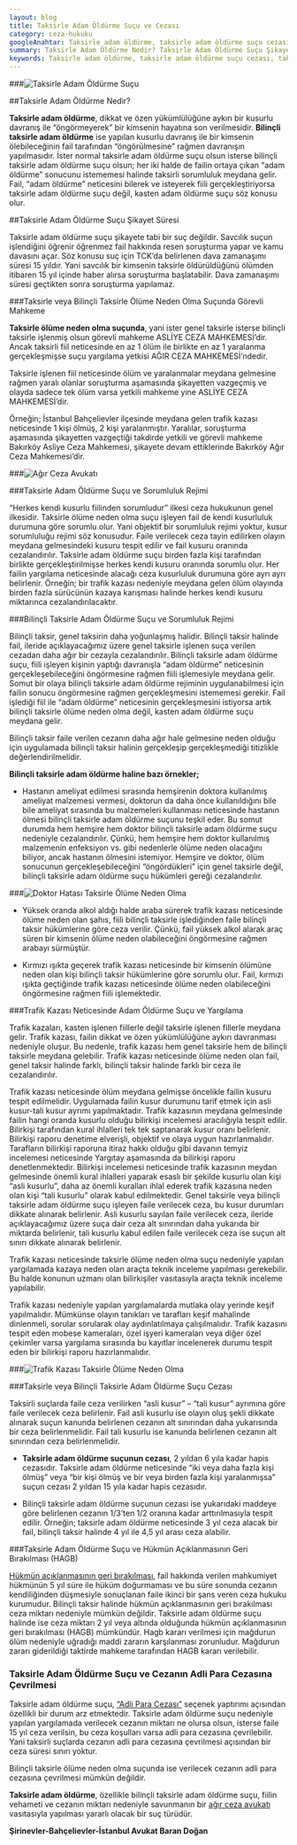 ```yaml
---
layout: blog
title: Taksirle Adam Öldürme Suçu ve Cezası
category: ceza-hukuku
googleAnahtar: Taksirle adam öldürme, taksirle adam öldürme suçu cezası, taksirle ölüme neden olma, bilinçli taksirle adam öldürme suçu, Ağır Ceza avukatı, Bahçelievler Avukat
summary: Taksirle Adam Öldürme Nedir? Taksirle Adam Öldürme Suçu Şikayet Süresi, Doktor Hatası veya Trafik Kazası ile Taksirle Ölüme Neden Olma, Bilinçli Taksirle Ölüme Neden Olma, Taksirle Adam Öldürme Suçu Cezası
keywords: Taksirle adam öldürme, taksirle adam öldürme suçu cezası, taksirle ölüme neden olma, bilinçli taksirle adam öldürme suçu, Ağır Ceza avukatı, avukat, ceza avukatı, ceza avukatları, ağır ceza avukatları, ceza avukatı istanbul, istanbul ağır ceza avukatı, bahçelievler avukat
---
```


###![Taksirle Adam Öldürme Suçu](https://camo.githubusercontent.com/069cade404e2afa6a7f59c3440cc054da77a5995/687474703a2f2f692e68697a6c69726573696d2e636f6d2f584c574f726a2e6a7067 "Taksirle Adam Öldürme")

##Taksirle Adam Öldürme Nedir?

**Taksirle adam öldürme**, dikkat ve özen yükümlülüğüne aykırı bir kusurlu davranış ile “öngörmeyerek” bir kimsenin hayatına son verilmesidir.  **Bilinçli taksirle adam öldürme** ise yapılan  kusurlu davranış ile bir kimsenin ölebileceğinin fail tarafından “öngörülmesine” rağmen davranışın yapılmasıdır.  İster normal taksirle adam öldürme suçu olsun isterse bilinçli taksirle adam öldürme suçu olsun; her iki halde de failin ortaya çıkan “adam öldürme” sonucunu istememesi halinde taksirli sorumluluk meydana gelir. Fail, “adam öldürme”  neticesini bilerek ve isteyerek fiili gerçekleştiriyorsa taksirle adam öldürme suçu değil, kasten adam öldürme suçu söz konusu olur.

##Taksirle Adam Öldürme Suçu Şikayet Süresi


Taksirle adam öldürme suçu şikayete tabi bir suç değildir. Savcılık suçun işlendiğini öğrenir öğrenmez fail hakkında resen soruşturma yapar ve kamu davasını açar. Söz konusu suç için TCK’da belirlenen dava zamanaşımı süresi 15 yıldır. Yani savcılık bir kimsenin taksirle öldürüldüğünü ölümden itibaren 15 yıl içinde haber alırsa soruşturma başlatabilir. Dava zamanaşımı süresi geçtikten sonra soruşturma yapılamaz.

###Taksirle veya Bilinçli Taksirle Ölüme Neden Olma Suçunda Görevli Mahkeme

**Taksirle ölüme neden olma suçunda**, yani ister genel taksirle isterse bilinçli taksirle işlenmiş olsun  görevli mahkeme ASLİYE CEZA MAHKEMESİ’dir. Ancak taksirli fiil neticesinde en az 1 ölüm ile birlikte en az 1 yaralanma gerçekleşmişse suçu yargılama yetkisi AĞIR CEZA MAHKEMESİ’ndedir. 

Taksirle işlenen fiil neticesinde ölüm ve yaralanmalar meydana gelmesine rağmen yaralı olanlar soruşturma aşamasında şikayetten vazgeçmiş ve olayda sadece tek ölüm varsa yetkili mahkeme yine ASLİYE CEZA MAHKEMESİ’dir. 

Örneğin;  İstanbul Bahçelievler ilçesinde meydana gelen trafik kazası neticesinde 1 kişi ölmüş,  2 kişi yaralanmıştır. Yaralılar, soruşturma aşamasında şikayetten vazgeçtiği takdirde yetkili ve görevli mahkeme Bakırköy Asliye Ceza Mahkemesi, şikayete devam ettiklerinde Bakırköy Ağır Ceza Mahkemesi’dir.  


###![Ağır Ceza Avukatı](https://camo.githubusercontent.com/7b0dad6ae5180d719e0326681c93bee8a9e12928/687474703a2f2f692e68697a6c69726573696d2e636f6d2f38446e7042722e6a7067 "Ağır Ceza Avukatı")


###Taksirle Adam Öldürme Suçu ve Sorumluluk Rejimi

“Herkes kendi kusurlu fiilinden sorumludur” ilkesi ceza hukukunun genel ilkesidir. Taksirle ölüme neden olma suçu işleyen fail de kendi kusurluluk durumuna göre sorumlu olur. Yani objektif bir sorumluluk rejimi yoktur, kusur sorumluluğu rejimi söz konusudur. Faile verilecek ceza tayin edilirken olayın meydana gelmesindeki kusuru tespit edilir ve fail kusuru oranında cezalandırılır. 
Taksirle adam öldürme suçu birden fazla kişi tarafından birlikte gerçekleştirilmişse herkes kendi kusuru oranında sorumlu olur. Her failin yargılama neticesinde alacağı ceza kusurluluk durumuna göre ayrı ayrı belirlenir. Örneğin; bir trafik kazası nedeniyle meydana gelen ölüm olayında birden fazla sürücünün kazaya karışması halinde herkes kendi kusuru miktarınca cezalandırılacaktır.

###Bilinçli  Taksirle Adam Öldürme Suçu ve Sorumluluk Rejimi

Bilinçli taksir, genel taksirin daha yoğunlaşmış halidir. Bilinçli taksir halinde fail, ileride açıklayacağımız üzere genel taksirle işlenen suça verilen cezadan daha ağır bir cezayla cezalandırılır. Bilinçli taksirle adam öldürme suçu,  fiili işleyen kişinin yaptığı davranışla “adam öldürme” neticesinin gerçekleşebileceğini öngörmesine rağmen fiili işlemesiyle meydana gelir. Somut bir olaya bilinçli taksirle adam öldürme rejiminin uygulanabilmesi için failin sonucu öngörmesine rağmen gerçekleşmesini istememesi gerekir. Fail  işlediği fiil ile  “adam öldürme”  neticesinin  gerçekleşmesini istiyorsa artık bilinçli taksirle ölüme neden olma değil, kasten adam öldürme suçu meydana gelir.

Bilinçli taksir faile verilen cezanın daha ağır hale gelmesine neden olduğu için uygulamada bilinçli taksir halinin gerçekleşip gerçekleşmediği titizlikle değerlendirilmelidir.

**Bilinçli taksirle adam öldürme haline bazı örnekler;**

* Hastanın ameliyat edilmesi sırasında hemşirenin doktora kullanılmış ameliyat malzemesi vermesi, doktorun da daha önce kullanıldığını bile bile ameliyat sırasında bu malzemeleri kullanması neticesinde hastanın ölmesi bilinçli taksirle adam öldürme suçunu teşkil eder. Bu somut durumda hem hemşire hem doktor bilinçli taksirle adam öldürme suçu nedeniyle cezalandırılır. Çünkü,  hem hemşire hem doktor kullanılmış malzemenin enfeksiyon vs. gibi nedenlerle ölüme neden olacağını biliyor, ancak hastanın ölmesini istemiyor. Hemşire ve doktor,  ölüm sonucunun gerçekleşebileceğini “öngördükleri” için genel taksirle değil, bilinçli taksirle adam öldürme suçu hükümleri gereği cezalandırılır. 

###![Doktor Hatası Taksirle Ölüme Neden Olma](https://camo.githubusercontent.com/a7a67036db3fcf8f82b702dabd9f76a410066ef0/687474703a2f2f692e68697a6c69726573696d2e636f6d2f6d316c766e322e6a7067 "Taksirle Adam Öldürme")

* Yüksek oranda alkol aldığı halde araba sürerek trafik kazası neticesinde ölüme neden olan şahıs,  fiili bilinçli taksirle işlediğinden faile bilinçli taksir hükümlerine göre ceza verilir. Çünkü,  fail yüksek alkol alarak araç süren bir kimsenin ölüme neden olabileceğini öngörmesine rağmen arabayı sürmüştür.

* Kırmızı ışıkta geçerek  trafik kazası neticesinde bir kimsenin ölümüne neden olan kişi bilinçli taksir hükümlerine göre sorumlu olur. Fail, kırmızı ışıkta geçtiğinde trafik kazası neticesinde ölüme neden olabileceğini öngörmesine rağmen fiili işlemektedir.




###Trafik Kazası  Neticesinde Adam Öldürme Suçu  ve Yargılama 

Trafik kazaları, kasten işlenen fiillerle  değil taksirle işlenen fillerle meydana gelir.  Trafik kazası, failin dikkat ve özen yükümlülüğüne aykırı davranması nedeniyle oluşur.  Bu nedenle, trafik kazası hem genel taksirle hem de bilinçli taksirle meydana gelebilir.  Trafik kazası neticesinde ölüme neden olan fail, genel taksir halinde farklı, bilinçli taksir halinde farklı bir ceza ile cezalandırılır. 

Trafik kazası neticesinde ölüm meydana gelmişse öncelikle failin kusuru tespit edilmelidir. Uygulamada failin kusur durumunu tarif etmek için  asli kusur-tali kusur ayrımı yapılmaktadır.  Trafik kazasının meydana gelmesinde failin hangi oranda kusurlu olduğu bilirkişi incelemesi aracılığıyla tespit edilir.  Bilirkişi tarafından kural ihlalleri tek tek saptanarak kusur oranı belirlenir.  Bilirkişi raporu denetime elverişli, objektif ve olaya uygun hazırlanmalıdır. Tarafların bilirkişi raporuna itiraz hakkı olduğu gibi davanın temyiz incelemesi neticesinde Yargıtay aşamasında da bilirkişi raporu denetlenmektedir. Bilirkişi incelemesi  neticesinde trafik kazasının meydan gelmesinde önemli kural ihlalleri yaparak esaslı bir şekilde kusurlu olan kişi “asli kusurlu”,  daha az önemli kuralları ihlal ederek trafik kazasına neden olan kişi “tali kusurlu” olarak kabul edilmektedir. Genel taksirle veya bilinçli taksirle adam öldürme suçu işleyen faile verilecek ceza, bu kusur durumları dikkate alınarak belirlenir. Asli kusurlu sayılan faile verilecek ceza,  ileride açıklayacağımız üzere suça dair ceza alt sınırından daha yukarıda bir miktarda belirlenir, tali kusurlu kabul edilen faile verilecek ceza ise suçun alt sınırı dikkate alınarak belirlenir.

Trafik kazası neticesinde taksirle ölüme neden olma suçu nedeniyle yapılan yargılamada  kazaya neden olan araçta teknik inceleme yapılması gerekebilir. Bu halde konunun uzmanı olan bilirkişiler vasıtasıyla araçta teknik inceleme yapılabilir.

Trafik kazası nedeniyle yapılan yargılamalarda mutlaka olay yerinde keşif yapılmalıdır. Mümkünse olayın tanıkları ve tarafları keşif mahalinde dinlenmeli, sorular sorularak olay aydınlatılmaya çalışılmalıdır. Trafik kazasını tespit eden mobese kameraları, özel işyeri kameraları veya diğer özel çekimler varsa yargılama sırasında bu kayıtlar incelenerek durumu tespit eden bir bilirkişi raporu hazırlanmalıdır.

###![Trafik Kazası Taksirle Ölüme Neden Olma](https://camo.githubusercontent.com/9d6b77135226d09b26cf4e3941245c4d4fa94149/687474703a2f2f692e68697a6c69726573696d2e636f6d2f4f3732516a332e6a7067 "Taksirle Adam Öldürme")


###Taksirle veya Bilinçli Taksirle Adam Öldürme Suçu Cezası

Taksirli suçlarda faile ceza verilirken “asli kusur” – “tali kusur” ayrımına göre faile verilecek ceza belirlenir. Fail asli kusurlu ise  olayın oluş şekli dikkate alınarak suçun kanunda belirlenen cezanın alt sınırından daha yukarısında bir ceza belirlenmelidir. Fail tali kusurlu ise kanunda belirlenen cezanın alt sınırından ceza belirlenmelidir. 


* **Taksirle adam öldürme suçunun cezası**, 2  yıldan 6 yıla kadar hapis cezasıdır.  Taksirle adam öldürme neticesinde  “iki  veya daha fazla kişi ölmüş” veya “bir kişi ölmüş ve bir veya birden fazla kişi yaralanmışsa” suçun cezası 2 yıldan 15 yıla kadar hapis cezasıdır.  

* Bilinçli taksirle adam öldürme suçunun cezası ise yukarıdaki maddeye göre belirlenen cezanın 1/3’ten 1/2 oranına kadar arttırılmasıyla tespit edilir. Örneğin; taksirle adam öldürme neticesinde 3 yıl ceza alacak bir fail, bilinçli taksir halinde 4 yıl ile 4,5 yıl arası ceza alabilir.

###Taksirle Adam Öldürme Suçu ve Hükmün Açıklanmasının Geri Bırakılması (HAGB)

[Hükmün açıklanmasının geri bırakılması](https://barandogan.av.tr/blog/ceza-hukuku/hukmun-aciklanmasinin-geri-birakilmasi.html), fail hakkında verilen mahkumiyet hükmünün 5 yıl süre ile hüküm doğurmaması ve bu süre sonunda cezanın kendiliğinden düşmesiyle sonuçlanan faile ikinci bir şans veren ceza hukuku kurumudur.
Bilinçli taksir halinde hükmün açıklanmasının geri bırakılması ceza miktarı nedeniyle mümkün değildir. 
Taksirle adam öldürme suçu halinde ise ceza miktarı 2 yıl veya altında olduğunda hükmün açıklanmasının geri bırakılması (HAGB) mümkündür. Hagb kararı verilmesi için mağdurun ölüm nedeniyle uğradığı maddi zararın karşılanması zorunludur. Mağdurun zararı giderildiği taktirde mahkeme tarafından HAGB kararı verilebilir.

### Taksirle Adam Öldürme Suçu ve Cezanın Adli Para Cezasına Çevrilmesi

Taksirle adam öldürme suçu, [“Adli Para Cezası”](https://barandogan.av.tr/blog/ceza-hukuku/adli-para-cezasi.html) seçenek yaptırımı açısından özellikli bir durum arz etmektedir.  Taksirle adam öldürme  suçu nedeniyle yapılan yargılamada verilecek cezanın miktarı ne olursa olsun, isterse faile 15 yıl ceza verilsin, bu ceza koşulları varsa adli para cezasına çevrilebilir.  Yani taksirli suçlarda cezanın adli para cezasına çevrilmesi açısından bir ceza süresi sınırı yoktur.

 Bilinçli taksirle ölüme neden olma suçunda ise verilecek cezanın adli para cezasına çevrilmesi mümkün değildir.

**Taksirle adam öldürme**, özellikle bilinçli taksirle adam öldürme suçu, fiilin vehameti ve cezanın miktarı nedeniyle savunmanın bir [ağır ceza avukatı](https://barandogan.av.tr/blog/ceza-hukuku/istanbul-agir-ceza-avukati.html) vasıtasıyla yapılması yararlı olacak bir suç türüdür.

**Şirinevler-Bahçelievler-İstanbul   Avukat Baran Doğan**
